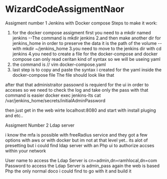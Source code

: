 # WizardCodeAssigmentNaor
Assigment number 1 Jenkins with Docker compose 
Steps to make it work:
1. for the docker compose assigment first you need to a mkdir named jenkins  --The command is mkdir jenkins
2.and then make another dir for jenkins_home in order to preserve the data it is the path of the volume --with mkdir ~/jenkins_home
3.you need to move to the jenkins dir with cd jenkins
4.you need to create a file for the docker-compose and docker compose can only read ceritan kind of syntax so we will be useing yaml
5. the command is // vim docker-compose.yaml 
6. last step is to copy and paste the syntax i created for the yaml inside the docker-compose file 
The file should look like that






after that that administraitor passowrd is requierd for the ui in order to acceses so we need to check the log and take only the pass with that command is easier
docker exec jenkins-lts cat /var/jenkins_home/secrets/initialAdminPassword

then just get in the web wirte localhost:8080 and start with install pluging and etc..

Assigment Number 2 Ldap server 

 i know the mfa is possible with freeRadius service and they got a few options with aws or with docker but im not at that level yet.. its alot of presetting
 but i could find ldap server with an Php ui to authorize accses within your network 
 
 User name to access the Ldap Server is cn=admin,dn=ramhlocal,dn=com  
 Password to access the Ldap Server is admin_pass
 again the web is based Php the only normal doco i could find to go with it and build it 
